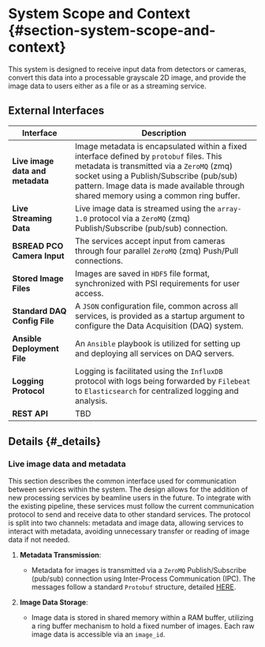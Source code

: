 # System Scope and Context {#section-system-scope-and-context}

This system is designed to receive input data from detectors or cameras, convert this data into a processable grayscale
2D image, and provide the image data to users either as a file or as a streaming service.

## External Interfaces

| Interface                        | Description                                                                                                                                                                                                                                                               |
|----------------------------------|---------------------------------------------------------------------------------------------------------------------------------------------------------------------------------------------------------------------------------------------------------------------------|
| **Live image data and metadata** | Image metadata is encapsulated within a fixed interface defined by `protobuf` files. This metadata is transmitted via a `ZeroMQ` (zmq) socket using a Publish/Subscribe (pub/sub) pattern. Image data is made available through shared memory using a common ring buffer. |
| **Live Streaming Data**          | Live image data is streamed using the `array-1.0` protocol via a `ZeroMQ` (zmq) Publish/Subscribe (pub/sub) connection.                                                                                                                                                   |
| **BSREAD PCO Camera Input**      | The services accept input from cameras through four parallel `ZeroMQ` (zmq) Push/Pull connections.                                                                                                                                                                        |
| **Stored Image Files**           | Images are saved in `HDF5` file format, synchronized with PSI requirements for user access.                                                                                                                                                                               |
| **Standard DAQ Config File**     | A `JSON` configuration file, common across all services, is provided as a startup argument to configure the Data Acquisition (DAQ) system.                                                                                                                                |
| **Ansible Deployment File**      | An `Ansible` playbook is utilized for setting up and deploying all services on DAQ servers.                                                                                                                                                                               |
| **Logging Protocol**             | Logging is facilitated using the `InfluxDB` protocol with logs being forwarded by `Filebeat` to `Elasticsearch` for centralized logging and analysis.                                                                                                                     |
| **REST API**                     | TBD                                                                                                                                                                                                                                                                       |
## Details {#_details}
### **Live image data and metadata**

This section describes the common interface used for communication between services within the system. The design allows for the addition of new processing services by beamline users in the future. To integrate with the existing pipeline, these services must follow the current communication protocol to send and receive data to other standard services. The protocol is split into two channels: metadata and image data, allowing services to interact with metadata, avoiding unnecessary transfer or reading of image data if not needed.

1. **Metadata Transmission**:
    - Metadata for images is transmitted via a `ZeroMQ` Publish/Subscribe (pub/sub) connection using Inter-Process Communication (IPC). The messages follow a standard `Protobuf` structure, detailed [HERE](#protobuf-documentation).

2. **Image Data Storage**:
    - Image data is stored in shared memory within a RAM buffer, utilizing a ring buffer mechanism to hold a fixed number of images. Each raw image data is accessible via an `image_id`.
